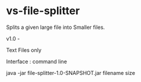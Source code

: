# vs-file-splitter
Splits a given large file into Smaller files.

v1.0 - 
  
  Text Files only 
  
  Interface : command line
  
  java -jar file-splitter-1.0-SNAPSHOT.jar filename size
